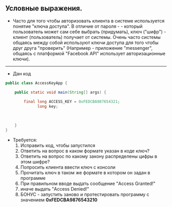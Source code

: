 ## Условные выражения.  

* Часто для того чтобы авторизовать клиента в системе используется понятие "ключа доступа". В отличие от пароля - - который пользователь может сам себе выбрать (придумать), ключ ("шифр") - клиент (пользователь) получает от системы. Очень часто системы общаясь между собой используют ключи доступа для того чтобы друг друга "проверить" (Например - приложение "messenger", общаясь с платформой "Facebook API" использует авторизационные ключи).

---

* Дан код

```java
public class AccessKeyApp {

    public static void main(String[] args) {
        
        final long ACCESS_KEY = 0xFEDCBA987654321;
              long key;
        

        
	}
}
```

* Требуется:
    1. Исправить код, чтобы запустился
    2. Ответить на вопрос в каком формате указан в коде ключ?
    3. Ответить на вопрос по какому закону распределены цифры в этом шифре?
    4. Попросить клиента ввести ключ с консоли
    5. Прочитать ключ в таком же формате в котором он задан в программе
    6. При правильном вводе выдать сообщение "Access Granted!"
    7. иначе выдать "Access Denied!"
    8. БОНУС - запустить заново и протестировать программу с значением **0xFEDCBA9876543210**

